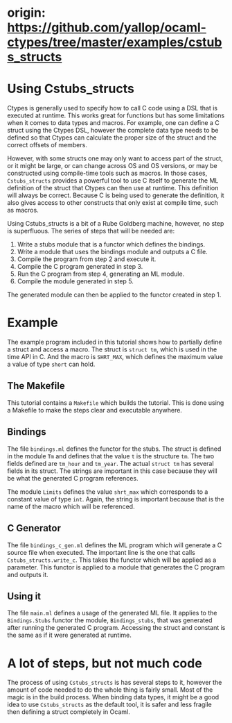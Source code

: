 # origin: https://github.com/yallop/ocaml-ctypes/tree/master/examples/cstubs_structs


# Using Cstubs_structs

Ctypes is generally used to specify how to call C code using a DSL that is
executed at runtime.  This works great for functions but has some limitations
when it comes to data types and macros.  For example, one can define a C struct
using the Ctypes DSL, however the complete data type needs to be defined so that
Ctypes can calculate the proper size of the struct and the correct offsets of
members.

However, with some structs one may only want to access part of the struct, or it
might be large, or can change across OS and OS versions, or may be constructed
using compile-time tools such as macros.  In those cases, `Cstubs_structs`
provides a powerful tool to use C itself to generate the ML definition of the
struct that Ctypes can then use at runtime.  This definition will always be
correct.  Because C is being used to generate the definition, it also gives
access to other constructs that only exist at compile time, such as macros.

Using Cstubs_structs is a bit of a Rube Goldberg machine, however, no step is
superfluous.  The series of steps that will be needed are:

1. Write a stubs module that is a functor which defines the bindings.
2. Write a module that uses the bindings module and outputs a C file.
3. Compile the program from step 2 and execute it.
4. Compile the C program generated in step 3.
5. Run the C program from step 4, generating an ML module.
6. Compile the module generated in step 5.

The generated module can then be applied to the functor created in step 1.

# Example

The example program included in this tutorial shows how to partially define a
struct and access a macro.  The struct is `struct tm`, which is used in the time
API in C.  And the macro is `SHRT_MAX`, which defines the maximum value a value
of type `short` can hold.

## The Makefile

This tutorial contains a `Makefile` which builds the tutorial.  This is done
using a Makefile to make the steps clear and executable anywhere.

## Bindings

The file `bindings.ml` defines the functor for the stubs.  The struct is defined
in the module `Tm` and defines that the value `t` is the structure `tm`.  The
two fields defined are `tm_hour` and `tm_year`.  The actual `struct tm` has
several fields in its struct.  The strings are important in this case because
they will be what the generated C program references.

The module `Limits` defines the value `shrt_max` which corresponds to a constant
value of type `int`.  Again, the string is important because that is the name of
the macro which will be referenced.

## C Generator

The file `bindings_c_gen.ml` defines the ML program which will generate a C
source file when executed.  The important line is the one that calls
`Cstubs_structs.write_c`.  This takes the functor which will be applied as a
parameter.  This functor is applied to a module that generates the C program and
outputs it.

## Using it

The file `main.ml` defines a usage of the generated ML file.  It applies to the
`Bindings.Stubs` functor the module, `Bindings_stubs`, that was generated after
running the generated C program.  Accessing the struct and constant is the same
as if it were generated at runtime.

# A lot of steps, but not much code

The process of using `Cstubs_structs` is has several steps to it, however the
amount of code needed to do the whole thing is fairly small.  Most of the magic
is in the build process.  When binding data types, it might be a good idea to
use `Cstubs_structs` as the default tool, it is safer and less fragile then
defining a struct completely in Ocaml.


